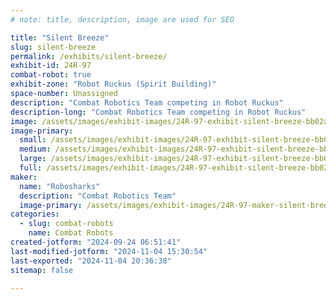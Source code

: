 ```yaml
---
# note: title, description, image are used for SEO

title: "Silent Breeze"
slug: silent-breeze
permalink: /exhibits/silent-breeze/
exhibit-id: 24R-97
combat-robot: true
exhibit-zone: "Robot Ruckus (Spirit Building)"
space-number: Unassigned
description: "Combat Robotics Team competing in Robot Ruckus"
description-long: "Combat Robotics Team competing in Robot Ruckus"
image: /assets/images/exhibit-images/24R-97-exhibit-silent-breeze-bb02adc7-57c1-4ff4-a7cb-65e2dd90b9fc-large.jpeg
image-primary: 
  small: /assets/images/exhibit-images/24R-97-exhibit-silent-breeze-bb02adc7-57c1-4ff4-a7cb-65e2dd90b9fc-small.jpeg
  medium: /assets/images/exhibit-images/24R-97-exhibit-silent-breeze-bb02adc7-57c1-4ff4-a7cb-65e2dd90b9fc-medium.jpeg
  large: /assets/images/exhibit-images/24R-97-exhibit-silent-breeze-bb02adc7-57c1-4ff4-a7cb-65e2dd90b9fc-large.jpeg
  full: /assets/images/exhibit-images/24R-97-exhibit-silent-breeze-bb02adc7-57c1-4ff4-a7cb-65e2dd90b9fc-full.jpeg
maker: 
  name: "Robosharks"
  description: "Combat Robotics Team"
  image-primary: /assets/images/exhibit-images/24R-97-maker-silent-breeze-297747c8-79d8-4884-b24a-7eb3102faec6-medium.png
categories: 
  - slug: combat-robots
    name: Combat Robots
created-jotform: "2024-09-24 06:51:41"
last-modified-jotform: "2024-11-04 15:30:54"
last-exported: "2024-11-04 20:36:38"
sitemap: false

---
```

